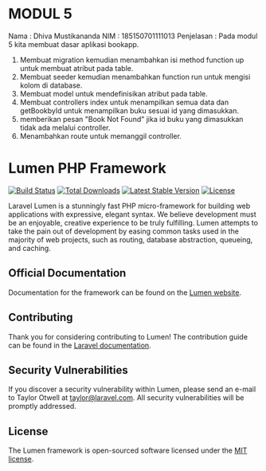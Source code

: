 # MODUL 5
Nama    : Dhiva Mustikananda
NIM     : 185150701111013
Penjelasan : 
Pada modul 5 kita membuat dasar aplikasi bookapp.
1. Membuat migration kemudian menambahkan isi method function up untuk membuat atribut pada table.
2. Membuat seeder kemudian menambahkan function run untuk mengisi kolom di database.
3. Membuat model untuk mendefinisikan atribut pada table.
3. Membuat controllers index untuk menampilkan semua data dan getBookbyId untuk menampilkan buku sesuai id yang dimasukkan. 
4. memberikan pesan "Book Not Found" jika id buku yang dimasukkan tidak ada melalui controller. 
4. Menambahkan route untuk memanggil controller.







# Lumen PHP Framework

[![Build Status](https://travis-ci.org/laravel/lumen-framework.svg)](https://travis-ci.org/laravel/lumen-framework)
[![Total Downloads](https://img.shields.io/packagist/dt/laravel/framework)](https://packagist.org/packages/laravel/lumen-framework)
[![Latest Stable Version](https://img.shields.io/packagist/v/laravel/framework)](https://packagist.org/packages/laravel/lumen-framework)
[![License](https://img.shields.io/packagist/l/laravel/framework)](https://packagist.org/packages/laravel/lumen-framework)

Laravel Lumen is a stunningly fast PHP micro-framework for building web applications with expressive, elegant syntax. We believe development must be an enjoyable, creative experience to be truly fulfilling. Lumen attempts to take the pain out of development by easing common tasks used in the majority of web projects, such as routing, database abstraction, queueing, and caching.

## Official Documentation

Documentation for the framework can be found on the [Lumen website](https://lumen.laravel.com/docs).

## Contributing

Thank you for considering contributing to Lumen! The contribution guide can be found in the [Laravel documentation](https://laravel.com/docs/contributions).

## Security Vulnerabilities

If you discover a security vulnerability within Lumen, please send an e-mail to Taylor Otwell at taylor@laravel.com. All security vulnerabilities will be promptly addressed.

## License

The Lumen framework is open-sourced software licensed under the [MIT license](https://opensource.org/licenses/MIT).
